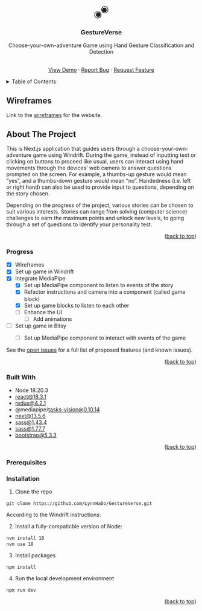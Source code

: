<div id="top"></div>

<!-- PROJECT SHIELDS -->
<!--
*** I'm using markdown "reference style" links for readability.
*** Reference links are enclosed in brackets [ ] instead of parentheses ( ).
*** See the bottom of this document for the declaration of the reference variables
*** for contributors-url, forks-url, etc. This is an optional, concise syntax you may use.
*** https://www.markdownguide.org/basic-syntax/#reference-style-links
-->


<!-- PROJECT LOGO -->
<br />
<div align="center">

<img align="center" src="logo.png" width="40px"/>

<h3 align="center">GestureVerse</h3>

<p align="center">Choose-your-own-adventure Game using Hand Gesture Classification and Detection</p>

  <p align="center">
    <br />
    <a href="#">View Demo</a>
    ·
    <a href="https://github.com/LynnHaDo/Storytelling/issues">Report Bug</a>
    ·
    <a href="https://github.com/LynnHaDo/Storytelling/issues">Request Feature</a>
  </p>
</div>

<!-- TABLE OF CONTENTS -->
<details>
  <summary>Table of Contents</summary>
  <ol>
    <li>
      <a href="#wireframes">Wireframes</a>
    </li>
    <li>
      <a href="#about-the-project">About The Project</a>
      <ul>
        <li><a href="#features">Features</a></li>
        <li><a href="#built-with">Built With</a></li>
      </ul>
    </li>
    <li>
      <a href="#getting-started">Getting Started</a>
      <ul>
        <li><a href="#prerequisites">Prerequisites</a></li>
        <li><a href="#installation">Installation</a></li>
      </ul>
    </li>
    <li><a href="#works-cited">Works Cited</a></li>
    <li><a href="#contact">Contact</a></li>
  </ol>
</details>

<!-- UPDATES -->
## Wireframes

Link to the [wireframes](https://www.figma.com/design/YQvqcC4Nai3QUIconlEFeb/Storytelling?node-id=0-1&t=OQhAFbBnOXiOuGFn-1) for the website.

<!-- ABOUT THE PROJECT -->
## About The Project

This is Next.js application that guides users through a choose-your-own-adventure game using Windrift. During the game, instead of inputting text or clicking on buttons to proceed like usual, users can interact using hand movements through the devices’ web camera to answer questions prompted on the screen. For example, a thumbs-up gesture would mean “yes”, and a thumbs-down gesture would mean “no”. Handedness (i.e. left or right hand) can also be used to provide input to questions, depending on the story chosen.

Depending on the progress of the project, various stories can be chosen to suit various interests. Stories can range from solving (computer science) challenges to earn the maximum points and unlock new levels, to going through a set of questions to identify your personality test. 

<p align="right">(<a href="#top">back to top</a>)</p>

### Progress

- [x] Wireframes
- [x] Set up game in Windrift
- [x] Integrate MediaPipe
    - [x] Set up MediaPipe component to listen to events of the story
    - [x] Refactor instructions and camera into a component (called game block)
    - [x] Set up game blocks to listen to each other
    - [ ] Enhance the UI
        - [ ] Add animations 
- [ ] Set up game in Bitsy
    - [ ] Set up MediaPipe component to interact with events of the game

 

See the [open issues](https://github.com/LynnHaDo/Storytelling/issues) for a full list of proposed features (and known issues).

<p align="right">(<a href="#top">back to top</a>)</p>

### Built With

- Node 18.20.3
- react@18.3.1
- redux@4.2.1
- @mediapipe/tasks-vision@0.10.14
- next@13.5.6
- sass@1.43.4
- sass@1.77.7
- bootstrap@5.3.3

<p align="right">(<a href="#top">back to top</a>)</p>

<!-- GETTING STARTED -->
### Prerequisites

### Installation

1. Clone the repo

```
git clone https://github.com/LynnHaDo/GestureVerse.git
```

According to the Windrift instructions:

2. Install a fully-compaticble version of Node:

```
nvm install 18
nvm use 18
```

3. Install packages

```
npm install
```

4. Run the local development environment

```
npm run dev
```

<p align="right">(<a href="#top">back to top</a>)</p>



